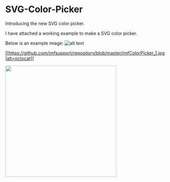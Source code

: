 # SVG-Color-Picker
Introducing the new SVG color picker.

I have attached a working example to make a SVG color picker.

Below is an example image:
![alt text](https://raw.githubusercontent.com/imfsupport/SVG-Color-Picker/master/to/img.png)

[[https://github.com/imfsupport/repository/blob/master/imfColorPicker_1.jpg|alt=octocat]]

<img src="http://blog.imakeforms.com/stylesAndImages/imfColorPicker_1.jpg" width="350"/>
